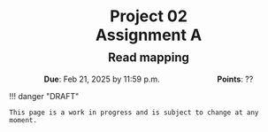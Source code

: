 <h1 style="margin-bottom: 0.4em; text-align: center;">
    <b>Project 02</b><br>
    Assignment A
</h1>
<h2 style="margin-top: 0.0em; text-align: center;">
    Read mapping
</h2>

<p style="text-align: center;">
    <object hspace="50">
        <strong>Due</strong></a>: Feb 21, 2025 by 11:59 p.m.
    </object>
    <object hspace="50">
        <strong>Points</strong></a>: ??
    </object>
</p>

!!! danger "DRAFT"

    This page is a work in progress and is subject to change at any moment.
